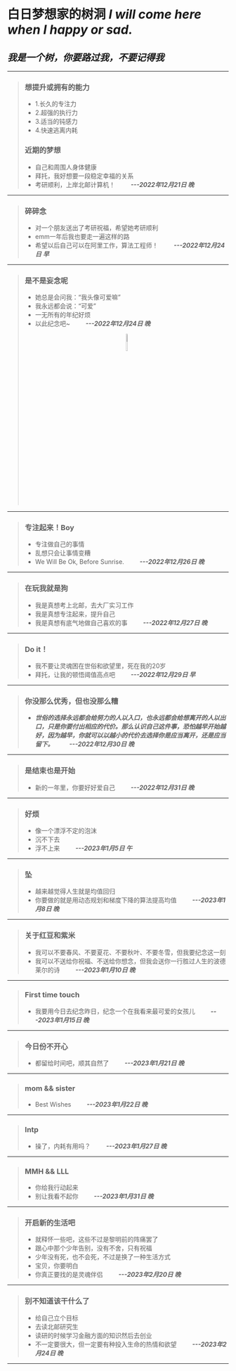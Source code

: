 # 白日梦想家的树洞 *I will come here when I happy or sad.*

## *我是一个树，你要路过我，不要记得我*



---
>### 想提升或拥有的能力
>* 1.长久的专注力
>* 2.超强的执行力
>* 3.适当的钝感力
>* 4.快速逃离内耗
>
>### 近期的梦想
>* 自己和周围人身体健康  
>* 拜托，我好想要一段稳定幸福的关系
>* 考研顺利，上岸北邮计算机！                &nbsp; &nbsp; &nbsp; &nbsp; ***---2022年12月21日 晚*** 
---


>### 碎碎念
>* 对一个朋友送出了考研祝福，希望她考研顺利
>* emm一年后我也要走一遍这样的路
>* 希望以后自己可以在阿里工作，算法工程师！       &nbsp; &nbsp; &nbsp; &nbsp; ***---2022年12月24日 早*** 
---
>### 是不是妄念呢
>* 她总是会问我：“我头像可爱嘛”
>* 我永远都会说：“可爱”
>* 一无所有的年纪好烦
>* 以此纪念吧~            &nbsp; &nbsp; &nbsp; &nbsp; ***---2022年12月24日 晚***
><div align="center">
><img src=https://user-images.githubusercontent.com/84625913/209437387-81e8ce85-e0e4-470c-b2f6-7ef1966d6021.jpg width=10% /> 
></div>

---
>### 专注起来！Boy
>* 专注做自己的事情
>* 乱想只会让事情变糟 
>* We Will Be Ok, Before Sunrise.                   &nbsp; &nbsp; &nbsp; &nbsp; ***---2022年12月26日 晚***
--- 
>### 在玩我就是狗
>* 我是真想考上北邮，去大厂实习工作
>* 我是真想专注起来，提升自己         
>* 我是真想有底气地做自己喜欢的事                    &nbsp; &nbsp; &nbsp; &nbsp; ***---2022年12月27日 晚***
---
>### Do it！  
>* 我不要让灵魂困在世俗和欲望里，死在我的20岁
>* 拜托，让我的顿悟阈值高点吧                        &nbsp; &nbsp; &nbsp; &nbsp; ***---2022年12月29日 早***
---
>### 你没那么优秀，但也没那么糟
>* ***世俗的选择永远都会给努力的人以入口，也永远都会给想离开的人以出口，只是你要付出相应的代价。那么认识自己这件事，恐怕越早开始越好，因为越早，你就可以以越小的代价去选择你是应当离开，还是应当留下。***                        &nbsp; &nbsp; &nbsp; &nbsp; ***---2022年12月30日 晚***

---
>### 是结束也是开始  
>* 新的一年里，你要好好爱自己                        &nbsp; &nbsp; &nbsp; &nbsp; ***---2022年12月31日 晚***
---
>### 好烦
>* 像一个漂浮不定的泡沫
>* 沉不下去
>* 浮不上来                                          &nbsp; &nbsp; &nbsp; &nbsp; ***---2023年1月5日 午***
---
>### 坠
>* 越来越觉得人生就是均值回归
>* 你要做的就是用动态规划和梯度下降的算法提高均值     &nbsp; &nbsp; &nbsp; &nbsp; ***---2023年1月8日 晚***
---
>### 关于红豆和紫米
>* 我可以不要春风、不要夏花、不要秋叶、不要冬雪，但我要纪念这一刻
>* 我可以不送给你祝福、不送给你想念，但我会送你一行胜过人生的波德莱尔的诗         &nbsp; &nbsp; &nbsp; &nbsp; ***---2023年1月10日 晚***
---
>### First time touch 
>* 我要用今日去纪念昨日，纪念一个在我看来最可爱的女孩儿                          &nbsp; &nbsp; &nbsp; &nbsp; ***---2023年1月15日 晚***
---
>### 今日份不开心 
>* 都留给时间吧，顺其自然了                                                     &nbsp; &nbsp; &nbsp; &nbsp; ***---2023年1月21日 晚***
---
>### mom && sister
>* Best Wishes                                                                  &nbsp; &nbsp; &nbsp; &nbsp; ***---2023年1月22日 晚***
---
>### Intp
>* 操了，内耗有用吗？                                                           &nbsp; &nbsp; &nbsp; &nbsp; ***---2023年1月27日 晚***
---
>### MMH && LLL
>* 你给我行动起来
>* 别让我看不起你                                                               &nbsp; &nbsp; &nbsp; &nbsp; ***---2023年1月31日 晚***
---
>### 开启新的生活吧
>* 就释怀一些吧，这些不过是黎明前的阵痛罢了
>* 跟心中那个少年告别，没有不舍，只有祝福
>* 少年没有死，也不会死，不过是换了一种生活方式
>* 宝贝，你要明白
>* 你真正要找的是灵魂伴侣                                                       &nbsp; &nbsp; &nbsp; &nbsp; ***---2023年2月20日 晚***
---
>### 别不知道该干什么了
>* 给自己立个目标
>* 去读北邮研究生
>* 读研的时候学习金融方面的知识然后去创业 
>* 不一定要很大，但一定要有种投入生命的热情和欲望                                &nbsp; &nbsp; &nbsp; &nbsp; ***---2023年2月24日 晚***
---
                                                 
